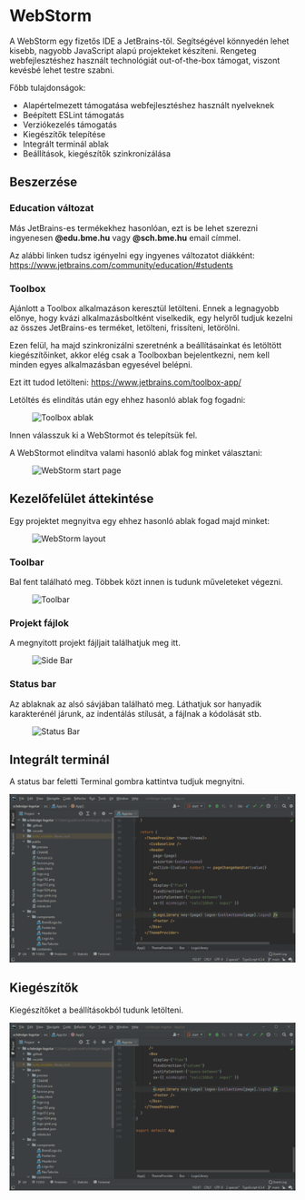 # WebStorm

A WebStorm egy fizetős IDE a JetBrains-től. Segítségével könnyedén lehet kisebb, nagyobb JavaScript alapú projekteket készíteni. Rengeteg webfejlesztéshez használt technológiát out-of-the-box támogat, viszont kevésbé lehet testre szabni.

Főbb tulajdonságok:

- Alapértelmezett támogatása webfejlesztéshez használt nyelveknek
- Beépített ESLint támogatás
- Verziókezelés támogatás
- Kiegészítők telepítése
- Integrált terminál ablak
- Beállítások, kiegészítők szinkronizálása

## Beszerzése

### Education változat

Más JetBrains-es termékekhez hasonlóan, ezt is be lehet szerezni ingyenesen **\@edu.bme.hu** vagy **\@sch.bme.hu** email címmel.

Az alábbi linken tudsz igényelni egy ingyenes változatot diákként: https://www.jetbrains.com/community/education/#students

### Toolbox

Ajánlott a Toolbox alkalmazáson keresztül letölteni. Ennek a legnagyobb előnye, hogy kvázi alkalmazásboltként viselkedik, egy helyről tudjuk kezelni az összes JetBrains-es terméket, letölteni, frissíteni, letörölni.

Ezen felül, ha majd szinkronizálni szeretnénk a beállításainkat és letöltött kiegészítőinket, akkor elég csak a Toolboxban bejelentkezni, nem kell minden egyes alkalmazásban egyesével belépni.

Ezt itt tudod letölteni: https://www.jetbrains.com/toolbox-app/

Letöltés és elindítás után egy ehhez hasonló ablak fog fogadni:

<figure>
    <img src="./toolbox.png" width="300" alt="Toolbox ablak"/>
</figure>

Innen válasszuk ki a WebStormot és telepítsük fel.

A WebStormot elindítva valami hasonló ablak fog minket választani:

<figure>
    <img src="./webstorm-start-page.png" width="500" alt="WebStorm start page"/>
</figure>

## Kezelőfelület áttekintése

Egy projektet megnyitva egy ehhez hasonló ablak fogad majd minket:

<figure>
    <img src="./webstorm-layout.png" alt="WebStorm layout"/>
</figure>

### Toolbar

Bal fent található meg. Többek közt innen is tudunk műveleteket végezni.

<figure>
    <img src="./toolbar.png" alt="Toolbar"/>
</figure>

### Projekt fájlok

A megnyitott projekt fájljait találhatjuk meg itt.

<figure>
    <img src="./project-files.png" alt="Side Bar"/>
</figure>

### Status bar

Az ablaknak az alsó sávjában található meg. Láthatjuk sor hanyadik karakterénél járunk, az indentálás stílusát, a fájlnak a kódolását stb.

<figure>
    <img src="./status-bar.png" alt="Status Bar"/>
</figure>

## Integrált terminál

A status bar feletti Terminal gombra kattintva tudjuk megnyitni.

![Integrált terminál](webstorm/terminal.gif)

## Kiegészítők

Kiegészítőket a beállításokból tudunk letölteni.

![Kiegészítők kezelése](webstorm/extensions.gif)
